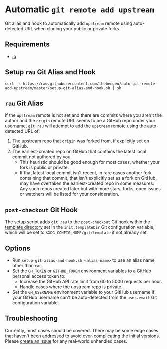 # Automatic `git remote add upstream`

Git alias and hook to automatically add `upstream` remote using auto-detected URL when cloning your public or private forks.

## Requirements

- [jq](https://jqlang.github.io/jq/download/)

## Setup `rau` Git Alias and Hook

```console
curl -s https://raw.githubusercontent.com/thebengeu/auto-git-remote-add-upstream/master/setup-git-alias-and-hook.sh | sh
```

## `rau` Git Alias

If the `upstream` remote is not set and there are commits where you aren't the author and the `origin` remote URL seems to be a GitHub repo under your username, `git rau` will attempt to add the `upstream` remote using the auto-detected URL of:

1. The upstream repo that `origin` was forked from, if explicitly set on GitHub.
2. The earliest-created repo on GitHub that contains the latest local commit not authored by you.
   - This heuristic should be good enough for most cases, whether your fork is public or private.
   - If that latest local commit isn't recent, in rare cases another fork containing that commit, that isn't explicitly set as a fork on GitHub, may have overtaken the earliest-created repo in some measures. Any such repos created later but with more stars, forks, open issues or watchers will be listed for your consideration.

## `post-checkout` Git Hook

The setup script adds `git rau` to the `post-checkout` Git hook within the [template directory](https://git-scm.com/docs/git-init#_template_directory) set in the `init.templateDir` Git configuration variable, which will be set to `$XDG_CONFIG_HOME/git/template` if not already set.

## Options

- Run `setup-git-alias-and-hook.sh <alias-name>` to use an alias name other than `rau`.
- Set the `GH_TOKEN` or `GITHUB_TOKEN` environment variables to a GitHub personal access token to:
  - Increase the GitHub API rate limit from 60 to 5000 requests per hour.
  - Handle cases where the upstream repo is private.
- Set the `GH_USERNAME` environment variable to your GitHub username if your GitHub username can't be auto-detected from the `user.email` Git configuration variable.

## Troubleshooting

Currently, most cases should be covered. There may be some edge cases that haven't been addressed to avoid over-complicating the initial versions. Please [create an issue](https://github.com/thebengeu/auto-git-remote-add-upstream/issues/new/choose) for any real-world unhandled cases.
